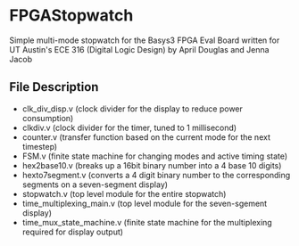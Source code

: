 # FPGAStopwatch
Simple multi-mode stopwatch for the Basys3 FPGA Eval Board written for UT Austin's ECE 316 (Digital Logic Design) by April Douglas and Jenna Jacob

## File Description
- clk_div_disp.v (clock divider for the display to reduce power consumption)
- clkdiv.v (clock divider for the timer, tuned to 1 millisecond)
- counter.v (transfer function based on the current mode for the next timestep)
- FSM.v (finite state machine for changing modes and active timing state)
- hex2base10.v (breaks up a 16bit binary number into a 4 base 10 digits)
- hexto7segment.v (converts a 4 digit binary number to the corresponding segments on a seven-segment display)
- stopwatch.v (top level module for the entire stopwatch)
- time_multiplexing_main.v (top level module for the seven-sgement display)
- time_mux_state_machine.v (finite state machine for the multiplexing required for display output)
